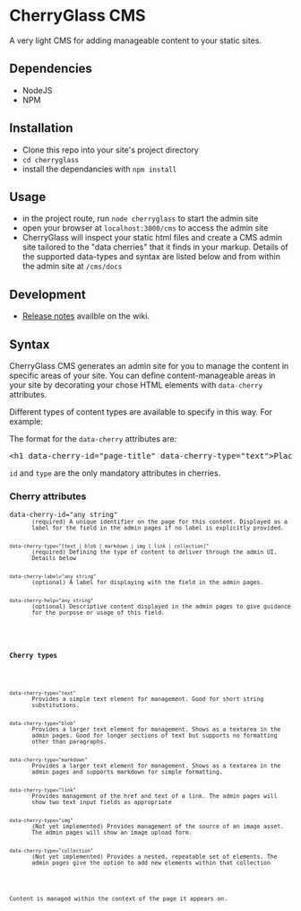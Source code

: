 CherryGlass CMS
===============

A very light CMS for adding manageable content to your static sites.


## Dependencies

- NodeJS
- NPM


## Installation

- Clone this repo into your site's project directory
- `cd cherryglass`
- install the dependancies with `npm install`



## Usage

- in the project route, run `node cherryglass` to start the admin site
- open your browser at `localhost:3000/cms` to access the admin site
- CherryGlass will inspect your static html files and create a CMS admin site tailored to the "data cherries" that it finds in your markup. Details of the supported data-types and syntax are listed below and from within the admin site at `/cms/docs`



## Development

- [Release notes](https://github.com/philhawksworth/cherryglass/wiki/Release-notes) availble on the wiki.


## Syntax

CherryGlass CMS generates an admin site for you to manage the content in specific areas of your site. You can define content-manageable areas in your site by decorating your chose HTML elements with `data-cherry` attributes.

Different types of content types are available to specify in this way. For example:

The format for the <code>data-cherry</code> attributes are:

<pre>&lt;h1 data-cherry-id="page-title" data-cherry-type="text"&gt;Placeholder text&lt;/h1&gt;</pre>

<code>id</code> and <code>type</code> are the only mandatory attributes in cherries.


### Cherry attributes

<dl>
  <dt><code>data-cherry-id="any string"<code></dt><dd>(required) A unique identifier on the page for this content. Displayed as a label for the field in the admin pages if no label is explicitly provided.</dd>
  <dt><code>data-cherry-type="[text | blob | markdown | img | link | collection]"</code></dt><dd>(required) Defining the type of content to deliver through the admin UI. Details below</dd>
  <dt><code>data-cherry-label="any string"</code></dt><dd>(optional) A label for displaying with the field in the admin pages.</dd>
  <dt><code>data-cherry-help="any string"</code></dt><dd>(optional) Descriptive content displayed in the admin pages to give guidance for the purpose or usage of this field.</dd>
</dl>

### Cherry types

<dl>
  <dt><code>data-cherry-type="text"</code></dt><dd>Provides a simple text element for management. Good for short string substitutions.</dd>
  <dt><code>data-cherry-type="blob"</code></dt><dd>Provides a larger text element for management. Shows as a textarea in the admin pages. Good for longer sections of text but supports no formatting other than paragraphs.</dd>
  <dt><code>data-cherry-type="markdown"</code></dt><dd>Provides a larger text element for management. Shows as a textarea in the admin pages and supports markdown for simple formatting.</dd>
  <dt><code>data-cherry-type="link"</code></dt><dd>Provides management of the href and text of a link. The admin pages will show two text input fields as appropriate</dd>
  <dt><code>data-cherry-type="img"</code></dt><dd>(Not yet implemented) Provides management of the source of an image asset. The admin pages will show an image upload form.</dd>
  <dt><code>data-cherry-type="collection"</code></dt><dd>(Not yet implemented) Provides a nested, repeatable set of elements. The admin pages give the option to add new elements within that collection</dd>
</dl>

Content is managed within the context of the page it appears on.
